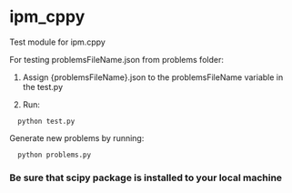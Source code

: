# ipm_cppy
Test module for ipm.cppy

For testing problemsFileName.json from problems folder:

  1. Assign {problemsFileName}.json to the problemsFileName variable in the test.py
    
  2. Run:
  ```
    python test.py
  ```
Generate new problems by running:
  ```
    python problems.py
  ```
### Be sure that scipy package is installed to your local machine
